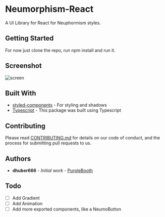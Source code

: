 # Neumorphism-React

A UI Library for React for Neuphormism styles.

## Getting Started

For now just clone the repo, run npm install and run it.

## Screenshot

![screen](./screenshot/screen1.png?raw=true "Overview")

## Built With

- [styled-components](https://styled-components.com/) - For styling and shadows
- [Typescript](https://www.typescriptlang.org/) - This package was built using Typescript

## Contributing

Please read [CONTRIBUTING.md](https://gist.github.com/PurpleBooth/b24679402957c63ec426) for details on our code of conduct, and the process for submitting pull requests to us.

## Authors

- **dhuber666** - _Initial work_ - [PurpleBooth](https://github.com/dhuber666)

## Todo

- [ ] Add Gradient
- [ ] Add Animation
- [ ] Add more exported components, like a NeumoButton
